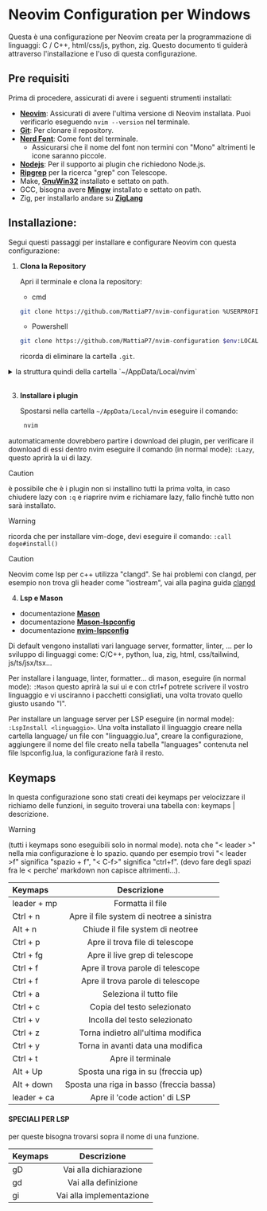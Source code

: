 # Neovim Configuration per Windows

Questa è una configurazione per Neovim creata per la programmazione di linguaggi: C / C++, html/css/js, python, zig. Questo documento ti guiderà attraverso l'installazione e l'uso di questa configurazione.

## Pre requisiti

Prima di procedere, assicurati di avere i seguenti strumenti installati:

- **<a target="_blank" href="https://neovim.io/">Neovim</a>**: Assicurati di avere l'ultima versione di Neovim installata. Puoi verificarlo eseguendo `nvim --version` nel terminale.
- **<a target="_blank" href="https://git-scm.com/">Git</a>**: Per clonare il repository.
- **<a href="https://github.com/ryanoasis/nerd-fonts/releases" target="_blank">Nerd Font</a>**: Come font del terminale.
  - Assicurarsi che il nome del font non termini con "Mono" altrimenti le icone saranno piccole.
- **<a href="https://nodejs.org/en" target="_blank">Nodejs</a>**: Per il supporto ai plugin che richiedono Node.js.
- **<a target="_blank" href="https://github.com/BurntSushi/ripgrep">Ripgrep</a>** per la ricerca "grep" con Telescope.
- Make, **<a href="https://sourceforge.net/projects/gnuwin32" target="_blank">GnuWin32</a>** installato e settato on path.
- GCC, bisogna avere **<a target="_blank" href="https://www.msys2.org">Mingw</a>** installato e settato on path.
- Zig, per installarlo andare su **<a target="_blank" href="https://ziglang.org/learn/getting-started/#installing-zig">ZigLang</a>**

## Installazione:

Segui questi passaggi per installare e configurare Neovim con questa configurazione:

1. **Clona la Repository**

   Apri il terminale e clona la repository:

   - cmd

   ```bash
   git clone https://github.com/MattiaP7/nvim-configuration %USERPROFILE%\AppData\Local\nvim
   ```

   - Powershell

   ```bash
   git clone https://github.com/MattiaP7/nvim-configuration $env:LOCALAPPDATA\nvim
   ```

   ricorda di eliminare la cartella `.git`.

<details>

<summary>la struttura quindi della cartella `~/AppData/Local/nvim`</summary>

```
~/AppData/Local/nvim
│   init.lua
│   lazy-lock.json
│   README.md
│
└───lua
    │   .luarc.json
    │   options.lua
    │   plugins.lua
    │
    └───plugins
        │   (tutti i plugins qui dentro)
        │
        └───lsp
            │ (tutti i plugins per lsp)
            │
            └───language
                    (ogni config per i linguaggi qua dentro)
```

</details>
<br />

3. **Installare i plugin**

   Spostarsi nella cartella `~/AppData/Local/nvim` eseguire il comando:

   ```bash
    nvim
   ```

automaticamente dovrebbero partire i download dei plugin, per verificare il download di essi dentro nvim eseguire il comando (in normal mode): `:Lazy`, questo aprirà la ui di lazy.

> [!CAUTION]
> è possibile che è i plugin non si installino tutti la prima volta, in caso chiudere lazy con `:q` e riaprire nvim e richiamare lazy, fallo finchè tutto non sarà installato.

> [!WARNING]
> ricorda che per installare vim-doge, devi eseguire il comando: `:call doge#install()`

> [!CAUTION]
> Neovim come lsp per c++ utilizza "clangd". Se hai problemi con clangd, per esempio non trova gli header come "iostream", vai alla pagina guida [clangd](clangd.md)

4. **Lsp e Mason**

- documentazione **<a href="https://github.com/williamboman/mason.nvim" target="_blank">Mason</a>**
- documentazione **<a href="https://github.com/williamboman/mason-lspconfig.nvim" target="_blank">Mason-lspconfig</a>**
- documentazione **<a target="_blank" href="https://github.com/neovim/nvim-lspconfig">nvim-lspconfig</a>**

Di default vengono installati vari language server, formatter, linter, ... per lo sviluppo di linguaggi come: C/C++, python, lua, zig, html, css/tailwind, js/ts/jsx/tsx...

Per installare i language, linter, formatter... di mason, eseguire (in normal mode): `:Mason` questo aprirà la sui ui e con ctrl+f potrete scrivere il vostro linguaggio e vi usciranno i pacchetti consigliati, una volta trovato quello giusto usando "I".

Per installare un language server per LSP eseguire (in normal mode): `:LspInstall <linguaggio>`.
Una volta installato il linguaggio creare nella cartella language/ un file con "linguaggio.lua", creare la configurazione, aggiungere il nome del file creato nella tabella "languages" contenuta nel file lspconfig.lua, la configurazione farà il resto.

## Keymaps

In questa configurazione sono stati creati dei keymaps per velocizzare il richiamo delle funzioni, in seguito troverai una tabella con: keymaps | descrizione.

> [!WARNING]
> (tutti i keymaps sono eseguibili solo in normal mode). nota che "< leader >" nella mia configurazione è lo spazio. quando per esempio trovi "< leader >f" significa "spazio + f", "< C-f>" significa "ctrl+f". (devo fare degli spazi fra le < perche' markdown non capisce altrimenti...).

| Keymaps     |                Descrizione                |
| :---------- | :---------------------------------------: |
| leader + mp |             Formatta il file              |
| Ctrl + n    | Apre il file system di neotree a sinistra |
| Alt + n     |     Chiude il file system di neotree      |
| Ctrl + p    |      Apre il trova file di telescope      |
| Ctrl + fg   |      Apre il live grep di telescope       |
| Ctrl + f    |     Apre il trova parole di telescope     |
| Ctrl + f    |     Apre il trova parole di telescope     |
| Ctrl + a    |          Seleziona il tutto file          |
| Ctrl + c    |        Copia del testo selezionato        |
| Ctrl + v    |       Incolla del testo selezionato       |
| Ctrl + z    |    Torna indietro all'ultima modifica     |
| Ctrl + y    |     Torna in avanti data una modifica     |
| Ctrl + t    |             Apre il terminale             |
| Alt + Up    |    Sposta una riga in su (freccia up)     |
| Alt + down  | Sposta una riga in basso (freccia bassa)  |
| leader + ca |       Apre il 'code action' di LSP        |

<h4>SPECIALI PER LSP</h4>

per queste bisogna trovarsi sopra il nome di una funzione.

| Keymaps |       Descrizione        |
| :------ | :----------------------: |
| gD      |  Vai alla dichiarazione  |
| gd      |   Vai alla definizione   |
| gi      | Vai alla implementazione |
